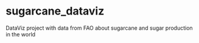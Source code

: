 # sugarcane_dataviz
DataViz project with data from FAO about sugarcane and sugar production in the world
